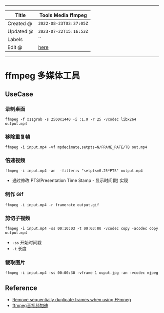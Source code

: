 -----

| Title     | Tools Media ffmpeg                                 |
| --------- | -------------------------------------------------- |
| Created @ | `2022-08-23T03:37:05Z`                             |
| Updated @ | `2023-07-22T15:16:53Z`                             |
| Labels    | \`\`                                               |
| Edit @    | [here](https://github.com/junxnone/linux/issues/2) |

-----

# ffmpeg 多媒体工具

## UseCase

### 录制桌面

    ffmpeg -f x11grab -s 2560x1440 -i :1.0 -r 25 -vcodec libx264 output.mp4

### 移除重复帧

    ffmpeg -i input.mp4 -vf mpdecimate,setpts=N/FRAME_RATE/TB out.mp4

### 倍速视频

    ffmpeg -i input.mp4 -an  -filter:v "setpts=0.25*PTS" output.mp4

  - 通过修改 PTS(Presentation Time Stamp - 显示时间戳) 实现

### 制作 Gif

    ffmpeg -i input.mp4 -r framerate output.gif

### 剪切子视频

    ffmpeg -i input.mp4 -ss 00:10:03 -t 00:03:00 -vcodec copy -acodec copy output.mp4

  - `-ss` 开始时间戳
  - `-t` 长度

### 截取图片

    ffmpeg -i input.mp4 -ss 00:00:30 -vframe 1 ouput.jpg -an -vcodec mjpeg

## Reference

  - [Remove sequentially duplicate frames when using
    FFmpeg](https://stackoverflow.com/questions/37088517/remove-sequentially-duplicate-frames-when-using-ffmpeg)
  - [ffmpeg音视频加速](https://www.jianshu.com/p/ea4af542df6a)
